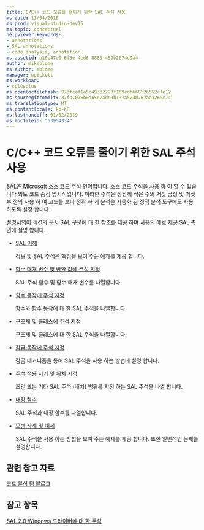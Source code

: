 ```yaml
---
title: C/C++ 코드 오류를 줄이기 위한 SAL 주석 사용
ms.date: 11/04/2016
ms.prod: visual-studio-dev15
ms.topic: conceptual
helpviewer_keywords:
- annotations
- SAL annotations
- code analysis, annotation
ms.assetid: a16e47d0-6f3e-4ed6-8883-459b2874e9a4
author: mikeblome
ms.author: mblome
manager: wpickett
ms.workload:
- cplusplus
ms.openlocfilehash: 973fcaf1a5c49332223f169cdb668526552cfe12
ms.sourcegitcommit: 37fb7075b0a65d2add3b137a5230767aa3266c74
ms.translationtype: MT
ms.contentlocale: ko-KR
ms.lasthandoff: 01/02/2019
ms.locfileid: "53954334"
---
```

# <a name="using-sal-annotations-to-reduce-cc-code-defects"></a>C/C++ 코드 오류를 줄이기 위한 SAL 주석 사용
SAL은 Microsoft 소스 코드 주석 언어입니다. 소스 코드 주석을 사용 하 여 할 수 있습니다 의도 코드 숨김 명시적입니다. 이러한 주석은 상당히 적은 수의 거짓 긍정 및 거짓 부 정의 사용 하 여 코드를 보다 정확 하 게 분석을 자동화 된 정적 분석 도구에도 사용 하도록 설정 합니다.

 설명서의이 섹션의 문서 SAL 구문에 대 한 참조를 제공 하며 사용의 예로 제공 SAL 측면에 설명 합니다.

-   [SAL 이해](../code-quality/understanding-sal.md)

     정보 및 SAL 주석은 핵심을 보여 주는 예제를 제공 합니다.

-   [함수 매개 변수 및 반환 값에 주석 지정](../code-quality/annotating-function-parameters-and-return-values.md)

     SAL 주석 함수 및 함수 매개 변수를 나열합니다.

-   [함수 동작에 주석 지정](../code-quality/annotating-function-behavior.md)

     함수와 함수 동작에 대 한 SAL 주석을 나열합니다.

-   [구조체 및 클래스에 주석 지정](../code-quality/annotating-structs-and-classes.md)

     구조체 및 클래스에 대 한 SAL 주석을 나열합니다.

-   [잠금 동작에 주석 지정](../code-quality/annotating-locking-behavior.md)

     잠금 메커니즘을 통해 SAL 주석을 사용 하는 방법에 설명 합니다.

-   [주석 적용 시기 및 위치 지정](../code-quality/specifying-when-and-where-an-annotation-applies.md)

     조건 또는 기타 SAL 주석 (배치) 범위를 지정 하는 SAL 주석을 나열 합니다.

-   [내장 함수](../code-quality/intrinsic-functions.md)

     SAL 주석과 내장 함수를 나열합니다.

-   [모범 사례 및 예제](../code-quality/best-practices-and-examples-sal.md)

     SAL 주석을 사용 하는 방법을 보여 주는 예제를 제공 합니다. 또한 일반적인 문제를 설명합니다.

## <a name="related-resources"></a>관련 참고 자료
 [코드 분석 팀 블로그](http://go.microsoft.com/fwlink/?LinkId=251197)

## <a name="see-also"></a>참고 항목
 [SAL 2.0 Windows 드라이버에 대 한 주석](http://go.microsoft.com/fwlink/?LinkId=250979)